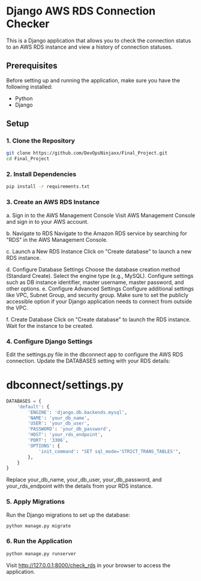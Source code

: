 # Django AWS RDS Connection Checker

This is a Django application that allows you to check the connection status to an AWS RDS instance and view a history of connection statuses.

## Prerequisites

Before setting up and running the application, make sure you have the following installed:

- Python
- Django

## Setup

### 1. Clone the Repository

```bash
git clone https://github.com/DevOpsNinjaxx/Final_Project.git
cd Final_Project
```
### 2. Install Dependencies
```bash
pip install -r requirements.txt
```
### 3. Create an AWS RDS Instance
a. Sign in to the AWS Management Console
Visit AWS Management Console and sign in to your AWS account.

b. Navigate to RDS
Navigate to the Amazon RDS service by searching for "RDS" in the AWS Management Console.

c. Launch a New RDS Instance
Click on "Create database" to launch a new RDS instance.

d. Configure Database Settings
Choose the database creation method (Standard Create).
Select the engine type (e.g., MySQL).
Configure settings such as DB instance identifier, master username, master password, and other options.
e. Configure Advanced Settings
Configure additional settings like VPC, Subnet Group, and security group. Make sure to set the publicly accessible option if your Django application needs to connect from outside the VPC.

f. Create Database
Click on "Create database" to launch the RDS instance. Wait for the instance to be created.

### 4. Configure Django Settings
Edit the settings.py file in the dbconnect app to configure the AWS RDS connection. Update the DATABASES setting with your RDS details:

# dbconnect/settings.py

```python
DATABASES = {
    'default': {
        'ENGINE': 'django.db.backends.mysql',
        'NAME': 'your_db_name',
        'USER': 'your_db_user',
        'PASSWORD': 'your_db_password',
        'HOST': 'your_rds_endpoint',
        'PORT': '3306',
        'OPTIONS': {
            'init_command': "SET sql_mode='STRICT_TRANS_TABLES'",
        },
    }
}

```
Replace your_db_name, your_db_user, your_db_password, and your_rds_endpoint with the details from your RDS instance.

### 5. Apply Migrations
Run the Django migrations to set up the database:

```bash
python manage.py migrate
```

### 6. Run the Application
```bash
python manage.py runserver
```

Visit http://127.0.0.1:8000/check_rds in your browser to access the application.
